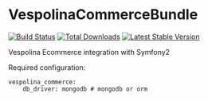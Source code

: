 VespolinaCommerceBundle
=======================

[![Build Status](https://secure.travis-ci.org/vespolina/VespolinaCommerceBundle.png?branch=master)](http://travis-ci.org/Vespolina/VespolinaCommerceBundle)
[![Total Downloads](https://poser.pugx.org/vespolina/commerce-bundle/downloads.png)](https://packagist.org/packages/vespolina/commerce-bundle)
[![Latest Stable Version](https://poser.pugx.org/vespolina/commerce-bundle/v/stable.png)](https://packagist.org/packages/vespolina/commerce-bundle)

Vespolina Ecommerce integration with Symfony2

Required configuration:

    vespolina_commerce:
        db_driver: mongodb # mongodb or orm
